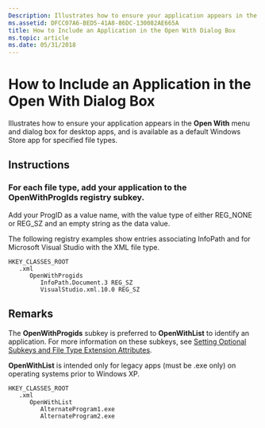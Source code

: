 ```yaml
---
Description: Illustrates how to ensure your application appears in the Open With menu and dialog box for desktop apps, and is available as a default Windows Store app for specified file types.
ms.assetid: DFCC07A6-BED5-41A8-86DC-130082AE665A
title: How to Include an Application in the Open With Dialog Box
ms.topic: article
ms.date: 05/31/2018
---
```


# How to Include an Application in the Open With Dialog Box

Illustrates how to ensure your application appears in the **Open With** menu and dialog box for desktop apps, and is available as a default Windows Store app for specified file types.

## Instructions

### For each file type, add your application to the OpenWithProgIds registry subkey.

Add your ProgID as a value name, with the value type of either REG\_NONE or REG\_SZ and an empty string as the data value.

The following registry examples show entries associating InfoPath and for Microsoft Visual Studio with the XML file type.

```
HKEY_CLASSES_ROOT
   .xml
      OpenWithProgids
         InfoPath.Document.3 REG_SZ
         VisualStudio.xml.10.0 REG_SZ
```

## Remarks

The **OpenWithProgids** subkey is preferred to **OpenWithList** to identify an application. For more information on these subkeys, see [Setting Optional Subkeys and File Type Extension Attributes](fa-file-types.md).

**OpenWithList** is intended only for legacy apps (must be .exe only) on operating systems prior to Windows XP.

```
HKEY_CLASSES_ROOT
   .xml
      OpenWithList
         AlternateProgram1.exe
         AlternateProgram2.exe
```

 

 



